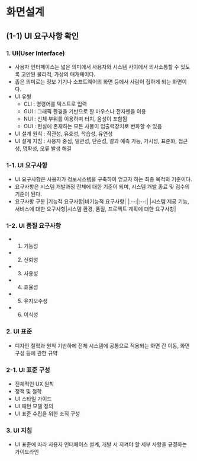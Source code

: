 # 화면설계

## (1-1) UI 요구사항 확인

### 1. UI(User Interface)
- 사용자 인터페이스는 넓은 의미에서 사용자와 시스템 사이에서 의사소통할 수 있도록 고안된 물리적, 가상의 매개체이다.
- 좁은 의미로는 정보 기기나 소프트웨어의 화면 등에서 사람이 접하게 되는 화면이다.
- UI 유형
  - CLI : 명령어를 텍스트로 입력
  - GUI : 그래픽 환경을 기반으로 한 마우스나 전자펜을 이용
  - NUI : 신체 부위를 이용하며 터치, 음성이 포함됨
  - OUI : 현실에 존재하는 모든 사물이 입출력장치로 변화할 수 있음
- UI 설계 원칙 : 직관성, 유효성, 학습성, 유연성
- UI 설계 지침 : 사용자 중심, 일관성, 단순성, 결과 예측 가능, 가시성, 표준화, 접근성, 명확성, 오류 발생 해결

### 1-1. UI 요구사항
- UI 요구사항은 사용자가 정보시스템을 구축하여 얻고자 하는 최종 목적의 기준이다.
- 요구사항은 시스템 개발과정 전체에 대한 기준이 되며, 시스템 개발 종료 및 검수의 기준이 된다.
- 요구사항 구분
  |기능적 요구사항|비기능적 요구사항|
  |:--:|:--:|
  |시스템 제공 기능, 서비스에 대한 요구사항|시스템 환경, 품질, 프로젝트 계획에 대한 요구사항|

### 1-2. UI 품질 요구사항
- 1) 기능성
- 2) 신뢰성
- 3) 사용성
- 4) 효율성
- 5) 유지보수성
- 6) 이식성

### 2. UI 표준
- 디자인 철학과 원칙 기반하에 전체 시스템에 공통으로 적용되는 화면 간 이동, 화면구성 등에 관한 규약

### 2-1. UI 표준 구성
- 전체적인 UX 원칙
- 정책 및 철학
- UI 스타일 가이드
- UI 패턴 모델 정의
- UI 표준 수립을 위한 조직 구성

### 3. UI 지침
- UI 표준에 따라 사용자 인터페이스 설계, 개발 시 지켜야 할 세부 사항을 규정하는 가이드라인






